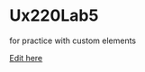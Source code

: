 # Ux220Lab5
for practice with custom elements

[Edit here](https://diy-pwa.dev/~/gh/koxxwlu/Ux220Lab5)
